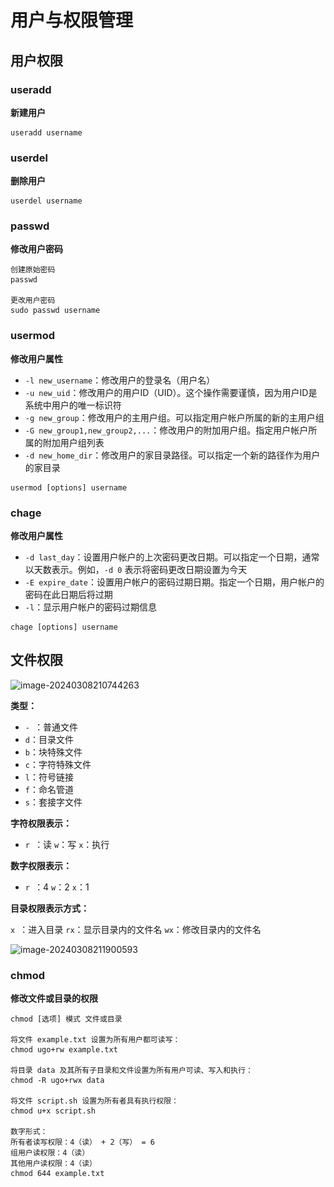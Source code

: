 # 用户与权限管理

## 用户权限

### useradd

**新建用户**

```
useradd username
```

### userdel

**删除用户**

```
userdel username
```

### passwd

**修改用户密码**

```
创建原始密码
passwd

更改用户密码
sudo passwd username
```

### usermod

**修改用户属性**

- `-l new_username`：修改用户的登录名（用户名）
- `-u new_uid`：修改用户的用户ID（UID）。这个操作需要谨慎，因为用户ID是系统中用户的唯一标识符
- `-g new_group`：修改用户的主用户组。可以指定用户帐户所属的新的主用户组
- `-G new_group1,new_group2,...`：修改用户的附加用户组。指定用户帐户所属的附加用户组列表
- `-d new_home_dir`：修改用户的家目录路径。可以指定一个新的路径作为用户的家目录

```
usermod [options] username
```

### chage

**修改用户属性**

- `-d last_day`：设置用户帐户的上次密码更改日期。可以指定一个日期，通常以天数表示。例如，`-d 0` 表示将密码更改日期设置为今天
- `-E expire_date`：设置用户帐户的密码过期日期。指定一个日期，用户帐户的密码在此日期后将过期
- `-l`：显示用户帐户的密码过期信息

```
chage [options] username
```

## 文件权限

![image-20240308210744263](..\..\Images\image-20240308210744263.png)

**类型：**

- `- `：普通文件
- `d`：目录文件
- `b`：块特殊文件
- `c`：字符特殊文件
- `l`：符号链接
- `f`：命名管道
- `s`：套接字文件

**字符权限表示：**

- `r `：读	`w`：写	`x`：执行

**数字权限表示：**

- `r `：4	`w`：2	`x`：1

**目录权限表示方式：**

`x `：进入目录	`rx`：显示目录内的文件名	`wx`：修改目录内的文件名

![image-20240308211900593](..\..\Images\image-20240308211900593.png)



### chmod

**修改文件或目录的权限**

```
chmod [选项] 模式 文件或目录

将文件 example.txt 设置为所有用户都可读写：
chmod ugo+rw example.txt

将目录 data 及其所有子目录和文件设置为所有用户可读、写入和执行：
chmod -R ugo+rwx data

将文件 script.sh 设置为所有者具有执行权限：
chmod u+x script.sh

数字形式：
所有者读写权限：4（读） + 2（写） = 6
组用户读权限：4（读）
其他用户读权限：4（读）
chmod 644 example.txt
```




